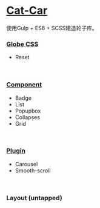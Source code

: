 # [Cat-Car](https://nightcatsama.github.io/Cat-Car/)
使用Gulp + ES6 + SCSS建造轮子库。
<br>
### [Globe CSS](https://nightcatsama.github.io/Cat-Car/views/globeCss.html)
* Reset
<br>

### [Component](https://nightcatsama.github.io/Cat-Car/views/component.html)
* Badge
* List
* Popupbox
* Collapses
* Grid
<br>

### [Plugin](https://nightcatsama.github.io/Cat-Car/views/plugin.html)
* Carousel
* Smooth-scroll
<br>

### Layout (untapped)
